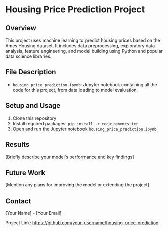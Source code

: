# Housing Price Prediction Project

## Overview
This project uses machine learning to predict housing prices based on the Ames Housing dataset. It includes data preprocessing, exploratory data analysis, feature engineering, and model building using Python and popular data science libraries.

## File Description
- `housing_price_prediction.ipynb`: Jupyter notebook containing all the code for this project, from data loading to model evaluation.

## Setup and Usage
1. Clone this repository
2. Install required packages: `pip install -r requirements.txt`
3. Open and run the Jupyter notebook `housing_price_prediction.ipynb`

## Results
[Briefly describe your model's performance and key findings]

## Future Work
[Mention any plans for improving the model or extending the project]

## Contact
[Your Name] - [Your Email]

Project Link: https://github.com/your-username/housing-price-prediction